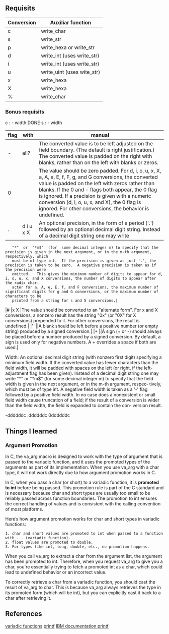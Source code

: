 ## Requisits

|Conversion|Auxiliar function|
|----------|-----------------|
|c         |write_char       |
|s         |write_str        |
|p         |write\_hexa or write_str|
|d         |write_int (uses write\_str)|
|i         |write_int (uses write\_str)|
|u         |write_uint (uses wite\_str)|
|x         |write_hexa       |
|X         |write_hexa       |
|%         |write_char       | 


### Bonus requisits

c : - width DONE
s : - width

|flag|with|manual|
|----|----|------|
|-  |all?|The  converted  value  is  to  be left adjusted on the field boundary.  (The default is right justification.)  The converted value is padded on the right with  blanks,  rather than on the left with blanks or zeros.|
|0  ||The value should be zero padded.  For d, i, o, u, x, X, a, A, e, E, f, F, g, and G conversions, the converted value is padded on the left with zeros rather than blanks. If the  0  and - flags both appear, the 0 flag is ignored.  If a precision is given with a numeric conversion (d, i, o, u, x, and X), the 0 flag is ignored.   For  other  conversions, the behavior is undefined.|
|.  |d i u x X|An optional precision, in the form of a period ('.')  followed by an optional decimal digit string.  Instead of a decimal digit string  one  may  write
       "*"  or  "*m$"  (for  some decimal integer m) to specify that the precision is given in the next argument, or in the m-th argument, respectively, which
       must be of type int.  If the precision is given as just '.', the precision is taken to be zero.  A negative precision is taken as if the precision were
       omitted.   This gives the minimum number of digits to appear for d, i, o, u, x, and X conversions, the number of digits to appear after the radix char‐
       acter for a, A, e, E, f, and F conversions, the maximum number of significant digits for g and G conversions, or the maximum number of characters to be
       printed from a string for s and S conversions.|
|#   |x X |The value should be converted to an "alternate form". For x and X conversions, a nonzero result has the string "0x" (or "0X"  for  X conversions)  prepended  to it. For other conversions, the result is undefined.|
|' '||A blank should be left before a positive number (or empty string) produced by a signed conversion.|
|+  ||A sign (+ or -) should always be placed before a number produced by  a  signed  conversion.   By default, a sign is used only for negative numbers.  A + overrides a space if both are used.|

Width: An  optional  decimal  digit  string (with nonzero first digit) specifying a minimum field width.  If the converted value has fewer characters than the
       field width, it will be padded with spaces on the left (or right, if the left-adjustment flag has been given).  Instead of a decimal digit  string  one
       may  write  "*"  or  "*m$" (for some decimal integer m) to specify that the field width is given in the next argument, or in the m-th argument, respec‐
       tively, which must be of type int.  A negative field width is taken as a '-' flag followed by a positive field width.  In no case does a nonexistent or
       small  field  width cause truncation of a field; if the result of a conversion is wider than the field width, the field is expanded to contain the con‐
       version result.    
      
-ddddddc
.ddddddc
0ddddddc




## Things I learned

### Argument Promotion
In C, the va_arg macro is designed to work with the type of argument that is passed to the variadic function, and it uses the promoted types of the arguments as part of its implementation. When you use va_arg with a char type, it will not work directly due to how argument promotion works in C.

In C, when you pass a char (or short) to a variadic function, it is **promoted to int** before being passed. This promotion rule is part of the C standard and is necessary because char and short types are usually too small to be reliably passed across function boundaries. The promotion to int ensures the correct handling of values and is consistent with the calling convention of most platforms.

Here’s how argument promotion works for char and short types in variadic functions:

    1. char and short values are promoted to int when passed to a function with ... (variadic function).
    2. float values are promoted to double.
    3. For types like int, long, double, etc., no promotion happens.

When you call va_arg to extract a char from the argument list, the argument has been promoted to int. Therefore, when you request va_arg to give you a char, you're essentially trying to fetch a promoted int as a char, which could lead to undefined behavior or an incorrect value.

To correctly retrieve a char from a variadic function, you should cast the result of va_arg to char. This is because va_arg always retrieves the type in its promoted form (which will be int), but you can explicitly cast it back to a char after retrieving it.



## References
[variadic functions](https://onepunchcoder.medium.com/variadic-functions-explained-fd3b4ab6fd84)
[printf](https://www.it.uc3m.es/pbasanta/asng/course_notes/input_output_printf_en.html)
[IBM documentation printf](https://www.ibm.com/docs/en/i/7.5?topic=functions-printf-print-formatted-characters)
